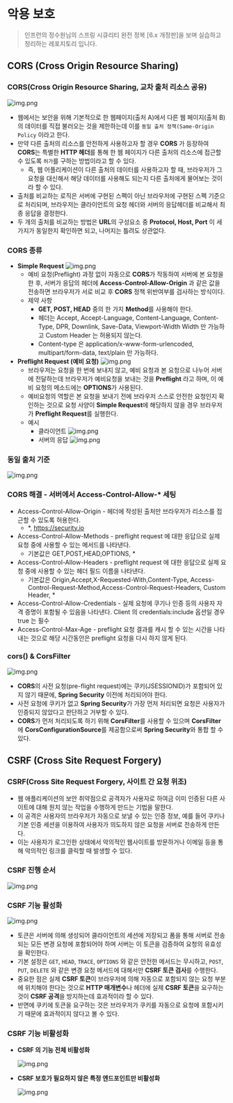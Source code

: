 # 악용 보호

> 인프런의 정수원님의 스프링 시큐리티 완전 정복 [6.x 개정판]을 보며 실습하고 정리하는 레포지토리 입니다.

## CORS (Cross Origin Resource Sharing)
### CORS(Cross Origin Resource Sharing, 교차 출처 리소스 공유)
![img.png](사진폴더/07/CORS.png)
- 웹에서는 보안을 위해 기본적으로 한 웹페이지(출처 A)에서 다른 웹 페이지(출처 B)의 데이터를 직접 불러오는 것을 제한하는데 이를 `동일 출처 정책(Same-Origin Policy`
이라고 한다.
- 만약 다른 출처의 리소스를 안전하게 사용하고자 할 경우 **CORS** 가 등장하여 **CORS**는 특별한 **HTTP 헤더**를 통해 한 웹 페이지가 다른 출처의 리소스에
접근할 수 있도록 `허가`를 구하는 방법이라고 할 수 있다.
  - 즉, 웹 어플리케이션이 다른 출처의 데이터를 사용하고자 할 때, 브라우저가 그 요청을 대신해서 해당 데이터를 사용해도 되는지 다른 출처에게 물어보는 것이라 할 수 있다.
- 출처를 비교하는 로직은 서버에 구현된 스펙이 아닌 브라우저에 구현된 스펙 기준으로 처리되며, 브라우저는 클라이언트의 요청 헤더와 서버의 응답헤더를 비교해서 최종 응답을 결정한다.
- 두 개의 출처를 비교하는 방법은 **URL**의 구성요소 중 **Protocol, Host, Port** 이 세 가지가 동일한지 확인하면 되고, 나머지는 틀려도 상관없다.

### CORS 종류
- **Simple Request**
  ![img.png](사진폴더/07/Simple%20Request.png)
  - 예비 요청(Preflight) 과정 없이 자동으로 **CORS**가 작동하여 서버에 본 요청을 한 후, 서버가 응답의 헤더에 **Access-Control-Allow-Origin** 과
  같은 값을 전송하면 브라우저가 서로 비교 후 **CORS** 정책 위반여부를 검사하는 방식이다.
  - 제약 사항
    - **GET, POST, HEAD** 중의 한 가지 **Method**를 사용해야 한다.
    - 헤더는 Accept, Accept-Language, Content-Language, Content-Type, DPR, Downlink, Save-Data, Viewport-Width Width 만 가능하고 Custom Header 는 허용되지
      않는다.
    - Content-type 은 application/x-www-form-urlencoded, multipart/form-data, text/plain 만 가능하다.
- **Preflight Request (예비 요청)**
  ![img.png](사진폴더/07/Preflight%20Request.png)
  - 브라우저는 요청을 한 번에 보내지 않고, 예비 요청과 본 요청으로 나누어 서버에 전달하는데 브라우저가 예비요청을 보내는 것을 **Preflight** 라고 하며, 이 예비 요청의
  메소드에는 **OPTIONS**가 사용된다.
  - 예비요청의 역할은 본 요청을 보내기 전에 브라우저 스스로 안전한 요청인지 확인하는 것으로 요청 사양이 **Simple Request**에 해당하지 않을 경우 브라우저가
  **Preflight Request**를 실행한다.
  - 예시
    - 클라이언트
      ![img.png](사진폴더/07/클라이언트.png)
    - 서버의 응답
      ![img.png](사진폴더/07/서버의%20응답.png)

### 동일 출처 기준
![img.png](사진폴더/07/동일%20출처%20기준.png)

### CORS 해결 - 서버에서 Access-Control-Allow-* 세팅
- Access-Control-Allow-Origin - 헤더에 작성된 출처만 브라우저가 리소스를 접근할 수 있도록 허용한다. 
  - *, https://security.io
- Access-Control-Allow-Methods - preflight request 에 대한 응답으로 실제 요청 중에 사용할 수 있는 메서드를 나타낸다. 
  - 기본값은 GET,POST,HEAD,OPTIONS, *
- Access-Control-Allow-Headers - preflight request 에 대한 응답으로 실제 요청 중에 사용할 수 있는 헤더 필드 이름을 나타낸다. 
  - 기본값은 Origin,Accept,X-Requested-With,Content-Type, Access-Control-Request-Method,Access-Control-Request-Headers, Custom Header, *  
- Access-Control-Allow-Credentials - 실제 요청에 쿠기나 인증 등의 사용자 자격 증명이 포함될 수 있음을 나타낸다. Client 의 credentials:include 옵션일 경우 true 는 필수
- Access-Control-Max-Age - preflight 요청 결과를 캐시 할 수 있는 시간을 나타내는 것으로 해당 시간동안은 preflight 요청을 다시 하지 않게 된다.

### cors() & CorsFilter
![img.png](사진폴더/07/cors()%20&%20CorsFilter.png)
- **CORS**의 사전 요청(pre-flight request)에는 쿠키(JSESSIONID)가 포함되어 있지 않기 때문에, **Spring Security** 이전에 처리되어야 한다.
- 사전 요청에 쿠키가 없고 **Spring Security**가 가장 먼저 처리되면 요청은 사용자가 인증되지 않았다고 판단하고 거부할 수 있다.
- **CORS**가 먼저 처리되도록 하기 위해 **CorsFilter**를 사용할 수 있으며 **CorsFilter**에 **CorsConfigurationSource**를 제공함으로써
**Spring Security**와 통합 할 수 있다.


## CSRF (Cross Site Request Forgery)
### CSRF(Cross Site Request Forgery, 사이트 간 요청 위조)
- 웹 애플리케이션의 보안 취약점으로 공격자가 사용자로 하여금 이미 인증된 다른 사이트에 대해 원치 않는 작업을 수행하게 만드는 기법을 말한다.
- 이 공격은 사용자의 브라우저가 자동으로 보낼 수 있는 인증 정보, 예를 들어 쿠키나 기본 인증 세션을 이용하여 사용자가 의도하지 않은 요청을 서버로 전송하게 만든다.
- 이는 사용자가 로그인한 상태에서 악의적인 웹사이트를 방문하거나 이메일 등을 통해 악의적인 링크를 클릭할 때 발생할 수 있다.

### CSRF 진행 순서
![img.png](사진폴더/07/CSRF%20진행%20순서.png)

### CSRF 기능 활성화
![img.png](사진폴더/07/CSRF%20기능%20활성화.png)
- 토큰은 서버에 의해 생성되어 클라이언트의 세션에 저장되고 폼을 통해 서버로 전송되는 모든 변경 요청에 포함되어야 하며 서버는 이 토큰을 검증하여 요청의 유효성을 확인한다.
- 기본 설정은 `GET`, `HEAD`, `TRACE`, `OPTIONS` 와 같은 안전한 메서드는 무시하고, `POST`, `PUT`, `DELETE` 와 같은 변경 요청 메서드에 대해서만 **CSRF 토큰 검사**를 수행한다.
- 중요한 점은 실제 **CSRF 토큰**이 브라우저에 의해 자동으로 포함되지 않는 요청 부분에 위치해야 한다는 것으로 **HTTP 매개변수**나 헤더에 실제 **CSRF 토큰**을 요구하는 것이 **CSRF 공격**을 방지하는데 효과적이라 할 수 있다.
- 반면에 쿠키에 토큰을 요구하는 것은 브라우저가 쿠키를 자동으로 요청에 포함시키기 때문에 효과적이지 않다고 볼 수 있다.

### CSRF 기능 비활성화
- **CSRF 의 기능 전체 비활성화**
   
  ![img.png](사진폴더/07/CSRF의%20기능%20전체%20비활성화.png)
- **CSRF 보호가 필요하지 않은 특정 엔드포인트만 비활성화**
  
  ![img.png](사진폴더/07/CSRF%20보호가%20필요하지%20않은%20특정%20엔드포인트만%20비활성화.png)
  